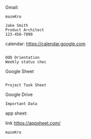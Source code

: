 

Gmail: 

```
mazeKro

Jake Smith
Product Architect
123-456-7890

```


calendar: https://calendar.google.com

```

OOO Orientation
Weekly status chec

```

Google Sheet

```

Project Task Sheet

```

Google Drive 

```
Important Data

```

app sheet:

link  https://appsheet.com/
```
mazeKro

```
